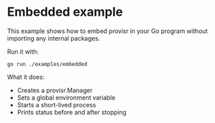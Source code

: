 # Embedded example

This example shows how to embed provisr in your Go program without importing any internal packages.

Run it with:

```shell
go run ./examples/embedded
```

What it does:

- Creates a provisr.Manager
- Sets a global environment variable
- Starts a short-lived process
- Prints status before and after stopping
